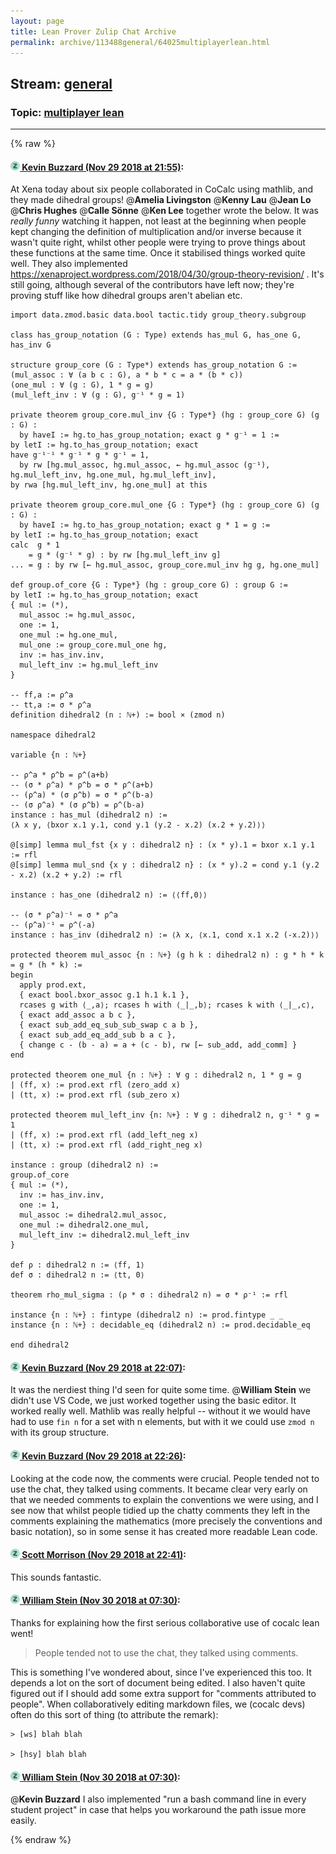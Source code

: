```yaml
---
layout: page
title: Lean Prover Zulip Chat Archive 
permalink: archive/113488general/64025multiplayerlean.html
---
```


## Stream: [general](index.html)
### Topic: [multiplayer lean](64025multiplayerlean.html)

---


{% raw %}
#### [![Click to go to Zulip](../../assets/img/zulip2.png) Kevin Buzzard (Nov 29 2018 at 21:55)](https://leanprover.zulipchat.com/#narrow/stream/113488-general/topic/multiplayer%20lean/near/148818374):
At Xena today about six people collaborated in CoCalc using mathlib, and they made dihedral groups! @**Amelia Livingston** @**Kenny Lau** @**Jean Lo** @**Chris Hughes** @**Calle Sönne** @**Ken Lee** together wrote the below. It was *really funny* watching it happen, not least at the beginning when people kept changing the definition of multiplication and/or inverse because it wasn't quite right, whilst other people were trying to prove things about these functions at the same time. Once it stabilised things worked quite well. They also implemented https://xenaproject.wordpress.com/2018/04/30/group-theory-revision/ . It's still going, although several of the contributors have left now; they're proving stuff like how dihedral groups aren't abelian etc.

```lean
import data.zmod.basic data.bool tactic.tidy group_theory.subgroup

class has_group_notation (G : Type) extends has_mul G, has_one G, has_inv G

structure group_core (G : Type*) extends has_group_notation G :=
(mul_assoc : ∀ (a b c : G), a * b * c = a * (b * c))
(one_mul : ∀ (g : G), 1 * g = g)
(mul_left_inv : ∀ (g : G), g⁻¹ * g = 1)

private theorem group_core.mul_inv {G : Type*} (hg : group_core G) (g : G) :
  by haveI := hg.to_has_group_notation; exact g * g⁻¹ = 1 :=
by letI := hg.to_has_group_notation; exact
have g⁻¹⁻¹ * g⁻¹ * g * g⁻¹ = 1,
  by rw [hg.mul_assoc, hg.mul_assoc, ← hg.mul_assoc (g⁻¹), hg.mul_left_inv, hg.one_mul, hg.mul_left_inv],
by rwa [hg.mul_left_inv, hg.one_mul] at this

private theorem group_core.mul_one {G : Type*} (hg : group_core G) (g : G) :
  by haveI := hg.to_has_group_notation; exact g * 1 = g :=
by letI := hg.to_has_group_notation; exact
calc  g * 1
    = g * (g⁻¹ * g) : by rw [hg.mul_left_inv g]
... = g : by rw [← hg.mul_assoc, group_core.mul_inv hg g, hg.one_mul]

def group.of_core {G : Type*} (hg : group_core G) : group G :=
by letI := hg.to_has_group_notation; exact
{ mul := (*),
  mul_assoc := hg.mul_assoc,
  one := 1,
  one_mul := hg.one_mul,
  mul_one := group_core.mul_one hg,
  inv := has_inv.inv,
  mul_left_inv := hg.mul_left_inv
}

-- ff,a := ρ^a
-- tt,a := σ * ρ^a
definition dihedral2 (n : ℕ+) := bool × (zmod n)

namespace dihedral2

variable {n : ℕ+}

-- ρ^a * ρ^b = ρ^(a+b)
-- (σ * ρ^a) * ρ^b = σ * ρ^(a+b)
-- (ρ^a) * (σ ρ^b) = σ * ρ^(b-a)
-- (σ ρ^a) * (σ ρ^b) = ρ^(b-a)
instance : has_mul (dihedral2 n) :=
⟨λ x y, ⟨bxor x.1 y.1, cond y.1 (y.2 - x.2) (x.2 + y.2)⟩⟩

@[simp] lemma mul_fst {x y : dihedral2 n} : (x * y).1 = bxor x.1 y.1 := rfl
@[simp] lemma mul_snd {x y : dihedral2 n} : (x * y).2 = cond y.1 (y.2 - x.2) (x.2 + y.2) := rfl

instance : has_one (dihedral2 n) := ⟨⟨ff,0⟩⟩

-- (σ * ρ^a)⁻¹ = σ * ρ^a
-- (ρ^a)⁻¹ = ρ^(-a)
instance : has_inv (dihedral2 n) := ⟨λ x, ⟨x.1, cond x.1 x.2 (-x.2)⟩⟩

protected theorem mul_assoc {n : ℕ+} (g h k : dihedral2 n) : g * h * k = g * (h * k) :=
begin
  apply prod.ext,
  { exact bool.bxor_assoc g.1 h.1 k.1 },
  rcases g with ⟨_,a⟩; rcases h with ⟨_|_,b⟩; rcases k with ⟨_|_,c⟩,
  { exact add_assoc a b c },
  { exact sub_add_eq_sub_sub_swap c a b },
  { exact sub_add_eq_add_sub b a c },
  { change c - (b - a) = a + (c - b), rw [← sub_add, add_comm] }
end

protected theorem one_mul {n : ℕ+} : ∀ g : dihedral2 n, 1 * g = g
| (ff, x) := prod.ext rfl (zero_add x)
| (tt, x) := prod.ext rfl (sub_zero x)

protected theorem mul_left_inv {n: ℕ+} : ∀ g : dihedral2 n, g⁻¹ * g = 1
| (ff, x) := prod.ext rfl (add_left_neg x)
| (tt, x) := prod.ext rfl (add_right_neg x)

instance : group (dihedral2 n) :=
group.of_core
{ mul := (*),
  inv := has_inv.inv,
  one := 1,
  mul_assoc := dihedral2.mul_assoc,
  one_mul := dihedral2.one_mul,
  mul_left_inv := dihedral2.mul_left_inv
}

def ρ : dihedral2 n := ⟨ff, 1⟩
def σ : dihedral2 n := ⟨tt, 0⟩

theorem rho_mul_sigma : (ρ * σ : dihedral2 n) = σ * ρ⁻¹ := rfl

instance {n : ℕ+} : fintype (dihedral2 n) := prod.fintype _ _
instance {n : ℕ+} : decidable_eq (dihedral2 n) := prod.decidable_eq

end dihedral2
```

#### [![Click to go to Zulip](../../assets/img/zulip2.png) Kevin Buzzard (Nov 29 2018 at 22:07)](https://leanprover.zulipchat.com/#narrow/stream/113488-general/topic/multiplayer%20lean/near/148819305):
It was the nerdiest thing I'd seen for quite some time. @**William Stein** we didn't use VS Code, we just worked together using the basic editor. It worked really well. Mathlib was really helpful -- without it we would have had to use `fin n` for a set with n elements, but with it we could use `zmod n` with its group structure.

#### [![Click to go to Zulip](../../assets/img/zulip2.png) Kevin Buzzard (Nov 29 2018 at 22:26)](https://leanprover.zulipchat.com/#narrow/stream/113488-general/topic/multiplayer%20lean/near/148820730):
Looking at the code now, the comments were crucial. People tended not to use the chat, they talked using comments. It became clear very early on that we needed comments to explain the conventions we were using, and I see now that whilst people tidied up the chatty comments they left in the comments explaining the mathematics (more precisely the conventions and basic notation), so in some sense it has created more readable Lean code.

#### [![Click to go to Zulip](../../assets/img/zulip2.png) Scott Morrison (Nov 29 2018 at 22:41)](https://leanprover.zulipchat.com/#narrow/stream/113488-general/topic/multiplayer%20lean/near/148821796):
This sounds fantastic.

#### [![Click to go to Zulip](../../assets/img/zulip2.png) William Stein (Nov 30 2018 at 07:30)](https://leanprover.zulipchat.com/#narrow/stream/113488-general/topic/multiplayer%20lean/near/148844392):
Thanks for explaining how the first serious collaborative use of cocalc lean went!  

>  People tended not to use the chat, they talked using comments.

This is something I've wondered about, since I've experienced this too.  It depends a lot on the sort of document being edited.  I also haven't quite figured out if I should add some extra support for "comments attributed to people".  When collaboratively editing markdown files, we (cocalc devs) often do this sort of thing (to attribute the remark):
```
> [ws] blah blah

> [hsy] blah blah
```

#### [![Click to go to Zulip](../../assets/img/zulip2.png) William Stein (Nov 30 2018 at 07:30)](https://leanprover.zulipchat.com/#narrow/stream/113488-general/topic/multiplayer%20lean/near/148844401):
@**Kevin Buzzard** I also implemented "run a bash command line in every student project" in case that helps you workaround the path issue more easily.


{% endraw %}
